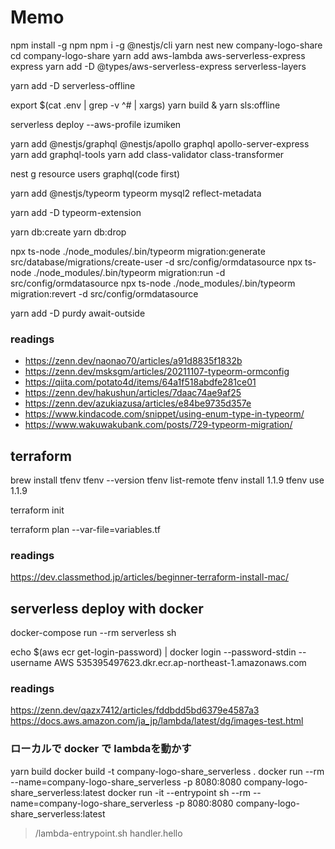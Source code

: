 # Memo

npm install -g npm
npm i -g @nestjs/cli
 yarn
nest new company-logo-share
cd company-logo-share
yarn add aws-lambda aws-serverless-express express
yarn add -D @types/aws-serverless-express serverless-layers

yarn add -D serverless-offline

<!-- yarn bulid & serverless offline -->
export $(cat .env | grep -v ^# | xargs)
yarn build & yarn sls:offline

serverless deploy --aws-profile izumiken

yarn add @nestjs/graphql @nestjs/apollo graphql apollo-server-express
yarn add graphql-tools
yarn add class-validator class-transformer

nest g resource users
  graphql(code first)

yarn add @nestjs/typeorm typeorm mysql2 reflect-metadata

yarn add -D typeorm-extension

yarn db:create
yarn db:drop

npx ts-node ./node_modules/.bin/typeorm migration:generate src/database/migrations/create-user -d src/config/ormdatasource
npx ts-node ./node_modules/.bin/typeorm migration:run -d src/config/ormdatasource
npx ts-node ./node_modules/.bin/typeorm migration:revert -d src/config/ormdatasource

yarn add -D purdy await-outside

### readings
- https://zenn.dev/naonao70/articles/a91d8835f1832b
- https://zenn.dev/msksgm/articles/20211107-typeorm-ormconfig
- https://qiita.com/potato4d/items/64a1f518abdfe281ce01
- https://zenn.dev/hakushun/articles/7daac74ae9af25
- https://zenn.dev/azukiazusa/articles/e84be9735d357e
- https://www.kindacode.com/snippet/using-enum-type-in-typeorm/
- https://www.wakuwakubank.com/posts/729-typeorm-migration/

## terraform

brew install tfenv
tfenv --version
tfenv list-remote
tfenv install 1.1.9
tfenv use 1.1.9

terraform init

terraform plan --var-file=variables.tf

### readings
https://dev.classmethod.jp/articles/beginner-terraform-install-mac/

## serverless deploy with docker

docker-compose run --rm serverless sh

echo $(aws ecr get-login-password) | docker login --password-stdin --username AWS 535395497623.dkr.ecr.ap-northeast-1.amazonaws.com

### readings
https://zenn.dev/qazx7412/articles/fddbdd5bd6379e4587a3
https://docs.aws.amazon.com/ja_jp/lambda/latest/dg/images-test.html


### ローカルで docker で lambdaを動かす
yarn build
docker build -t company-logo-share_serverless .
docker run --rm --name=company-logo-share_serverless -p 8080:8080 company-logo-share_serverless:latest
docker run -it --entrypoint sh --rm --name=company-logo-share_serverless -p 8080:8080 company-logo-share_serverless:latest
> /lambda-entrypoint.sh handler.hello
